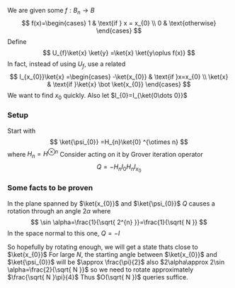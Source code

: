 We are given some $f:B_{n}\to B$
$$
f(x)=\begin{cases}
1 & \text{if } x = x_{0} \\
0 & \text{otherwise}
\end{cases}
$$
Define 
$$
U_{f}\ket{x} \ket{y} =\ket{x} \ket{y\oplus f(x)}
$$
In fact, instead of using $U_{f}$, use a related 
$$
I_{x_{0}}\ket{x} =\begin{cases}
-\ket{x_{0}}  & \text{if }x=x_{0} \\
\ket{x}  & \text{if }\ket{x} \bot \ket{x_{0}} 
\end{cases}
$$
We want to find $x_{0}$ quickly.
Also let $I_{0}=I_{\ket{0\dots 0}}$

### Setup
Start with
$$
\ket{\psi_{0}} =H_{n}\ket{0} ^{\otimes n}
$$
where $H_{n}=H^{\otimes n}$
Consider acting on it by Grover iteration operator
$$
Q=-H_{n}I_{0}H_{n}I_{x_{0}}
$$
### Some facts to be proven
In the plane spanned by $\ket{x_{0}}$ and $\ket{\psi_{0}}$ $Q$ causes a rotation through an angle $2\alpha$ where
$$
\sin \alpha=\frac{1}{\sqrt{ 2^{n} }}=\frac{1}{\sqrt{ N }}
$$
In the space normal to this one, $Q=-I$

So hopefully by rotating enough, we will get a state thats close to $\ket{x_{0}}$
For large $N$, the starting angle between $\ket{x_{0}}$ and $\ket{\psi_{0}}$ will be $\approx \frac{\pi}{2}$ 
also $2\alpha\approx 2\sin \alpha=\frac{2}{\sqrt{ N }}$
so we need to rotate approximately $\frac{\sqrt{ N }\pi}{4}$
Thus $O(\sqrt{ N })$ queries suffice.
